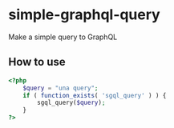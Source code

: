 # simple-graphql-query
Make a simple query to GraphQL


## How to use


```php
<?php
	$query = "una query";
	if ( function_exists( 'sgql_query' ) ) {
		sgql_query($query);
	}
?>
```
